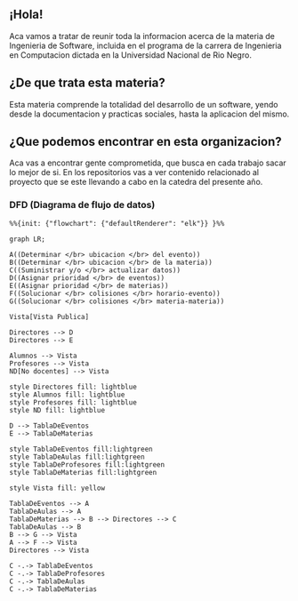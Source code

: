 ## ¡Hola!
Aca vamos a tratar de reunir toda la informacion acerca de la materia de Ingenieria de Software, incluida en el programa de la carrera de Ingenieria en Computacion dictada en la Universidad Nacional de Rio Negro.
## ¿De que trata esta materia?
Esta materia comprende la totalidad del desarrollo de un software, yendo desde la documentacion y practicas sociales, hasta la aplicacion del mismo.
## ¿Que podemos encontrar en esta organizacion?
Aca vas a encontrar gente comprometida, que busca en cada trabajo sacar lo mejor de si. En los repositorios vas a ver contenido relacionado al proyecto que se este llevando a cabo en la catedra del presente año.
### DFD (Diagrama de flujo de datos)

```mermaid
%%{init: {"flowchart": {"defaultRenderer": "elk"}} }%%

graph LR;

A((Determinar </br> ubicacion </br> del evento))
B((Determinar </br> ubicacion </br> de la materia))
C((Suministrar y/o </br> actualizar datos))
D((Asignar prioridad </br> de eventos))
E((Asignar prioridad </br> de materias))
F((Solucionar </br> colisiones </br> horario-evento))
G((Solucionar </br> colisiones </br> materia-materia))

Vista[Vista Publica]

Directores --> D
Directores --> E

Alumnos --> Vista
Profesores --> Vista
ND[No docentes] --> Vista

style Directores fill: lightblue
style Alumnos fill: lightblue
style Profesores fill: lightblue
style ND fill: lightblue

D --> TablaDeEventos
E --> TablaDeMaterias

style TablaDeEventos fill:lightgreen
style TablaDeAulas fill:lightgreen
style TablaDeProfesores fill:lightgreen
style TablaDeMaterias fill:lightgreen

style Vista fill: yellow

TablaDeEventos --> A
TablaDeAulas --> A
TablaDeMaterias --> B --> Directores --> C
TablaDeAulas --> B
B --> G --> Vista
A --> F --> Vista
Directores --> Vista

C -.-> TablaDeEventos
C -.-> TablaDeProfesores
C -.-> TablaDeAulas
C -.-> TablaDeMaterias
```
